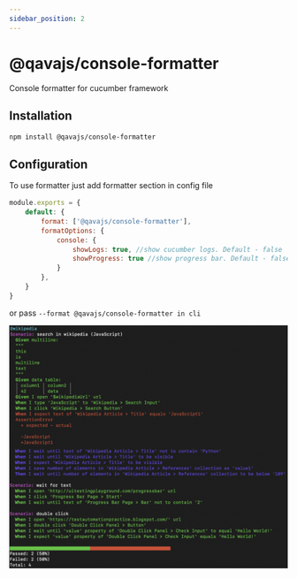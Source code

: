 ```yaml
---
sidebar_position: 2
---
```


# @qavajs/console-formatter

Console formatter for cucumber framework

## Installation
```
npm install @qavajs/console-formatter
```

## Configuration
To use formatter just add formatter section in config file

```javascript
module.exports = {
    default: {
        format: ['@qavajs/console-formatter'],
        formatOptions: {
            console: {
                showLogs: true, //show cucumber logs. Default - false
                showProgress: true //show progress bar. Default - false
            }
        },
    }
}
```

or pass `--format @qavajs/console-formatter in cli`

![](https://raw.githubusercontent.com/qavajs/console-formatter/master/assets/report_example.png)
